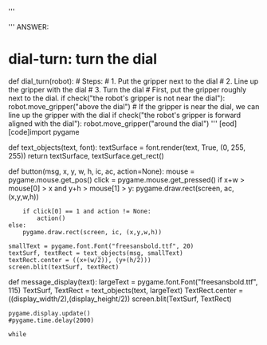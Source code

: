 
'''

'''
ANSWER:
# dial-turn: turn the dial
def dial_turn(robot):
    # Steps:
    #  1. Put the gripper next to the dial
    #  2. Line up the gripper with the dial
    #  3. Turn the dial
    # First, put the gripper roughly next to the dial.
    if check("the robot's gripper is not near the dial"):
        robot.move_gripper("above the dial")
    # If the gripper is near the dial, we can line up the gripper with the dial
    if check("the robot's gripper is forward aligned with the dial"):
        robot.move_gripper("around the dial")
'''
[eod] [code]import pygame

def text_objects(text, font):
    textSurface = font.render(text, True, (0, 255, 255))
    return textSurface, textSurface.get_rect()

def button(msg, x, y, w, h, ic, ac, action=None):
    mouse = pygame.mouse.get_pos()
    click = pygame.mouse.get_pressed()
    if x+w > mouse[0] > x and y+h > mouse[1] > y:
        pygame.draw.rect(screen, ac, (x,y,w,h))

        if click[0] == 1 and action != None:
            action()
    else:
        pygame.draw.rect(screen, ic, (x,y,w,h))

    smallText = pygame.font.Font("freesansbold.ttf", 20)
    textSurf, textRect = text_objects(msg, smallText)
    textRect.center = ((x+(w/2)), (y+(h/2)))
    screen.blit(textSurf, textRect)



def message_display(text):
    largeText = pygame.font.Font("freesansbold.ttf", 115)
    TextSurf, TextRect = text_objects(text, largeText)
    TextRect.center = ((display_width/2),(display_height/2))
    screen.blit(TextSurf, TextRect)

    pygame.display.update()
    #pygame.time.delay(2000)

    while